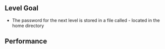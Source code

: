 ## Level Goal
- The password for the next level is stored in a file called - located in the home directory

## Performance
